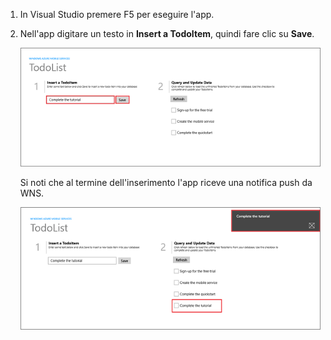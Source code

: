
1. In Visual Studio premere F5 per eseguire l'app.

2. Nell'app digitare un testo in **Insert a TodoItem**, quindi fare clic su **Save**.

   	![](./media/mobile-services-windows-store-test-push/mobile-quickstart-push1.png)

   	Si noti che al termine dell'inserimento l'app riceve una notifica push da WNS.

   	![](./media/mobile-services-windows-store-test-push/mobile-quickstart-push2.png)

<!---HONumber=August15_HO6-->